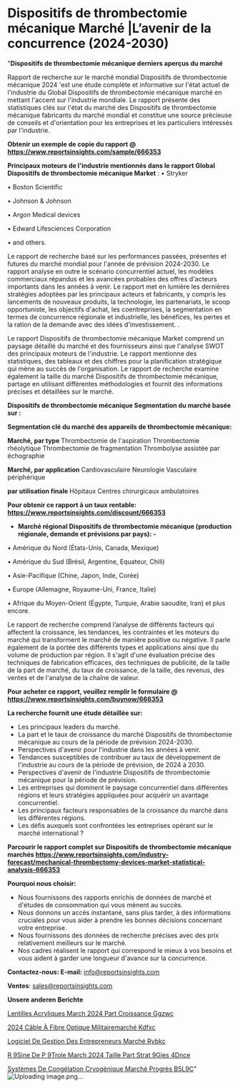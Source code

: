 # Dispositifs de thrombectomie mécanique Marché |L’avenir de la concurrence (2024-2030)

"<strong>Dispositifs de thrombectomie mécanique derniers aperçus du marché</strong>

Rapport de recherche sur le marché mondial Dispositifs de thrombectomie mécanique 2024 'est une étude complète et informative sur l'état actuel de l'industrie du Global Dispositifs de thrombectomie mécanique marché en mettant l'accent sur l'industrie mondiale. Le rapport présente des statistiques clés sur l'état du marché des Dispositifs de thrombectomie mécanique fabricants du marché mondial et constitue une source précieuse de conseils et d'orientation pour les entreprises et les particuliers intéressés par l'industrie.

<strong>Obtenir un exemple de copie du rapport @ <a href=https://www.reportsinsights.com/sample/666353>https://www.reportsinsights.com/sample/666353</a></strong>

<strong>Principaux moteurs de l'industrie mentionnés dans le rapport Global Dispositifs de thrombectomie mécanique Market</strong> :
• Stryker

• Boston Scientific

• Johnson & Johnson

• Argon Medical devices

• Edward Lifesciences Corporation

• and others.

Le rapport de recherche basé sur les performances passées, présentes et futures du marché mondial pour l'année de prévision 2024-2030. Le rapport analyse en outre le scénario concurrentiel actuel, les modèles commerciaux répandus et les avancées probables des offres d'acteurs importants dans les années à venir. Le rapport met en lumière les dernières stratégies adoptées par les principaux acteurs et fabricants, y compris les lancements de nouveaux produits, la technologie, les partenariats, le scoop opportuniste, les objectifs d'achat, les coentreprises, la segmentation en termes de concurrence régionale et industrielle, les bénéfices, les pertes et la ration de la demande avec des idées d'investissement. .

Le rapport Dispositifs de thrombectomie mécanique Market comprend un paysage détaillé du marché et des fournisseurs ainsi que l'analyse SWOT des principaux moteurs de l'industrie. Le rapport mentionne des statistiques, des tableaux et des chiffres pour la planification stratégique qui mène au succès de l'organisation. Le rapport de recherche examine également la taille du marché Dispositifs de thrombectomie mécanique, partage en utilisant différentes méthodologies et fournit des informations précises et détaillées sur le marché.

<strong>Dispositifs de thrombectomie mécanique Segmentation du marché basée sur :</strong>

<strong> Segmentation clé du marché des appareils de thrombectomie mécanique: </strong>

<strong> Marché, par type </strong>
Thrombectomie de l'aspiration
Thrombectomie rhéolytique
Thrombectomie de fragmentation
Thrombolyse assistée par échographie

<strong> Marché, par application </strong>
Cardiovasculaire
Neurologie
Vasculaire périphérique

<strong> par utilisation finale </strong>
Hôpitaux
Centres chirurgicaux ambulatoires

<strong>Pour obtenir ce rapport à un taux rentable: <a href=https://www.reportsinsights.com/discount/666353>https://www.reportsinsights.com/discount/666353</a></strong>
<ul>
  <li><strong>Marché régional Dispositifs de thrombectomie mécanique (production régionale, demande et prévisions par pays): -</strong></li>
</ul>
• Amérique du Nord (États-Unis, Canada, Mexique)

• Amérique du Sud (Brésil, Argentine, Equateur, Chili)

• Asie-Pacifique (Chine, Japon, Inde, Corée)

• Europe (Allemagne, Royaume-Uni, France, Italie)

• Afrique du Moyen-Orient (Égypte, Turquie, Arabie saoudite, Iran) et plus encore.

Le rapport de recherche comprend l’analyse de différents facteurs qui affectent la croissance, les tendances, les contraintes et les moteurs du marché qui transforment le marché de manière positive ou négative. Il parle également de la portée des différents types et applications ainsi que du volume de production par région. Il s'agit d'une évaluation précise des techniques de fabrication efficaces, des techniques de publicité, de la taille de la part de marché, du taux de croissance, de la taille, des revenus, des ventes et de l'analyse de la chaîne de valeur.

<strong>Pour acheter ce rapport, veuillez remplir le formulaire @   <a href=https://www.reportsinsights.com/buynow/666353>https://www.reportsinsights.com/buynow/666353</a></strong>

<strong>La recherche fournit une étude détaillée sur:</strong>
<ul>
  <li>Les principaux leaders du marché.</li>
  <li>La part et le taux de croissance du marché Dispositifs de thrombectomie mécanique au cours de la période de prévision 2024-2030.</li>
  <li>Perspectives d'avenir pour l'industrie dans les années à venir.</li>
  <li>Tendances susceptibles de contribuer au taux de développement de l'industrie au cours de la période de prévision, de 2024 à 2030.</li>
  <li>Perspectives d'avenir de l'industrie Dispositifs de thrombectomie mécanique pour la période de prévision.</li>
  <li>Les entreprises qui dominent le paysage concurrentiel dans différentes régions et leurs stratégies appliquées pour acquérir un avantage concurrentiel.</li>
  <li>Les principaux facteurs responsables de la croissance du marché dans les différentes régions.</li>
  <li>Les défis auxquels sont confrontées les entreprises opérant sur le marché international ?</li>
</ul>

<strong>Parcourir le rapport complet sur Dispositifs de thrombectomie mécanique marchés <a href=https://www.reportsinsights.com/industry-forecast/mechanical-thrombectomy-devices-market-statistical-analysis-666353>https://www.reportsinsights.com/industry-forecast/mechanical-thrombectomy-devices-market-statistical-analysis-666353</a></strong>

<strong>Pourquoi nous choisir:</strong>
<ul>
  <li>Nous fournissons des rapports enrichis de données de marché et d'études de consommation qui vous mènent au succès.</li>
  <li>Nous donnons un accès instantané, sans plus tarder, à des informations cruciales pour vous aider à prendre les bonnes décisions concernant votre entreprise.</li>
  <li>Nous fournissons des données de recherche précises avec des prix relativement meilleurs sur le marché.</li>
  <li>Nos cadres réalisent le rapport qui correspond le mieux à vos besoins et vous aident à garder une longueur d'avance sur la concurrence.</li>
</ul>
<strong>Contactez-nous:
</strong><strong>E-mail:</strong> <a href=mailto:info@reportsinsights.com>info@reportsinsights.com</a>

<strong>Ventes</strong>: <a href=mailto:sales@reportsinsights.com>sales@reportsinsights.com</a>

<strong>Unsere anderen Berichte</strong>

<a href=https://www.linkedin.com/pulse/lentilles-acryliques-march%C3%A9-2024-part-croissance-ggzwc/>Lentilles Acryliques March 2024 Part Croissance Ggzwc</a>

<a href=https://www.linkedin.com/pulse/2024-câble-à-fibre-optique-militairemarché-kdfxc/>2024 Câble À Fibre Optique Militairemarché Kdfxc</a>

<a href=https://www.linkedin.com/pulse/logiciel-de-gestion-des-entrepreneurs-marché-rybkc/>Logiciel De Gestion Des Entrepreneurs Marché Rybkc</a>

<a href=https://www.linkedin.com/pulse/r%C3%A9sine-de-p%C3%A9trole-march%C3%A9-2024-taille-part-strat%C3%A9gies-4dnce/>R 9Sine De P 9Trole March 2024 Taille Part Strat 9Gies 4Dnce</a>

<a href=https://www.linkedin.com/pulse/systèmes-de-congélation-cryogénique-marché-progrès-b5l9c/>Systèmes De Congélation Cryogénique Marché Progrès B5L9C</a>"
![Uploading image.png…]()
